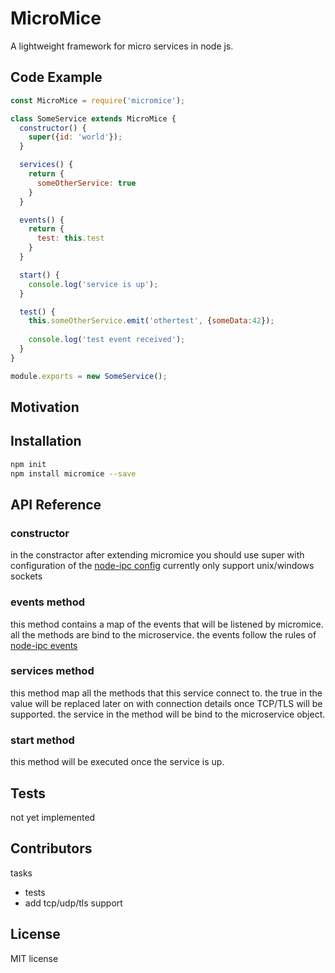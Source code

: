 # MicroMice
A lightweight framework for micro services in node js.

## Code Example

```js
const MicroMice = require('micromice');

class SomeService extends MicroMice {
  constructor() {
    super({id: 'world'});
  }

  services() {
    return {
      someOtherService: true
    }
  }

  events() {
    return {
      test: this.test
    }
  }

  start() {
    console.log('service is up');
  }

  test() {
    this.someOtherService.emit('othertest', {someData:42});
    
    console.log('test event received');
  }
}

module.exports = new SomeService();
```

## Motivation


## Installation

```bash
npm init
npm install micromice --save
```

## API Reference

### constructor
in the constractor after extending micromice you should use super with configuration of the [node-ipc config](https://www.npmjs.com/package/node-ipc#ipc-config) currently only support unix/windows sockets

### events method
this method contains a map of the events that will be listened by micromice. all the methods are bind to the microservice.
the events follow the rules of [node-ipc events](https://www.npmjs.com/package/node-ipc#ipc-config)


### services method
this method map all the methods that this service connect to. the true in the value will be replaced later on with connection details once TCP/TLS will be supported.
the service in the method will be bind to the microservice object.

### start method
this method will be executed once the service is up.

## Tests
not yet implemented

## Contributors

tasks
* tests
* add tcp/udp/tls support

## License

MIT license
